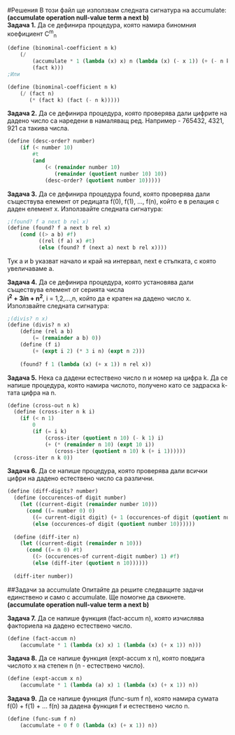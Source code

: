 #Решения
В този файл ще използвам следната сигнатура на accumulate:
**(accumulate operation null-value term a next b)**  
**Задача 1.** Да се дефинира процедура, която намира биномния коефициент 
C<sup>m</sup><sub>n</sub>

```Scheme
(define (binominal-coefficient n k)
    (/
        (accumulate * 1 (lambda (x) x) n (lambda (x) (- x 1)) (+ (- n k) 1))
        (fact k)))
;Или

(define (binominal-coefficient n k)
    (/ (fact n)
       (* (fact k) (fact (- n k)))))
```

**Задача 2.** Да се дефинира процедура, която проверява дали цифрите на
дадено число са наредени в намаляващ ред.
Например - 765432, 4321, 921 са такива числа.

```Scheme
(define (desc-order? number)
    (if (< number 10)
        #t
        (and
            (< (remainder number 10)
               (remainder (quotient number 10) 10))
            (desc-order? (quotient number 10)))))
```

**Задача 3.** Да се дефинира процедура found, която проверява дали 
съществува елемент от редицата
f(0), f(1), ..., f(n), който е в релация с даден елемент х.
Използвайте следната сигнатура:
```Scheme
;(found? f a next b rel x)
(define (found? f a next b rel x)
    (cond ((> a b) #f)
          ((rel (f a) x) #t)
          (else (found? f (next a) next b rel x))))
```
Тук а и b указват начало и край на интервал, next е стъпката, с която
увеличаваме а.

**Задача 4.** Да се дефинира процедура, която установява дали
съществува елемент от серията числа  
**i<sup>2</sup> + 3*i*n + n<sup>2</sup>**, i = 1,2,...,n,
който да е кратен на дадено число х.
Използвайте следната сигнатура:
```Scheme
;(divis? n x)
(define (divis? n x)
    (define (rel a b)
        (= (remainder a b) 0))
    (define (f i)
        (+ (expt i 2) (* 3 i n) (expt n 2)))
    
    (found? f 1 (lambda (x) (+ x 1)) n rel x))
```

**Задача 5.** Нека са дадени естествено число n и номер на цифра k. Да се напише процедура,
която намира числото, получено като се задраска k-тата цифра на n.

```Scheme
(define (cross-out n k)
  (define (cross-iter n k i)
    (if (< n 1)
        0
        (if (= i k)
            (cross-iter (quotient n 10) (- k 1) i)
            (+ (* (remainder n 10) (expt 10 i)) 
               (cross-iter (quotient n 10) k (+ i 1))))))
  (cross-iter n k 0))
```

**Задача 6.** Да се напише процедура, която проверява дали всички цифри на
дадено естествено число са различни.

```Scheme
(define (diff-digits? number)
  (define (occurences-of digit number)
    (let ((current-digit (remainder number 10)))
      (cond ((= number 0) 0)
	    ((= current-digit digit) (+ 1 (occurences-of digit (quotient number 10))))
	    (else (occurences-of digit (quotient number 10))))))
	  
  (define (diff-iter n)
    (let ((current-digit (remainder n 10)))
      (cond ((= n 0) #t)
	    ((> (occurences-of current-digit number) 1) #f)
	    (else (diff-iter (quotient n 10))))))
	  
  (diff-iter number))
```

##Задачи за accumulate
Опитайте да решите следващите задачи единствено и само с accumulate.
Ще помогне да свикнете.  
**(accumulate operation null-value term a next b)**  

**Задача 7.** Да се напише функция (fact-accum n), която изчислява факториела на дадено естествено число.
```Scheme
(define (fact-accum n)
    (accumulate * 1 (lambda (x) x) 1 (lambda (x) (+ x 1)) n)))
```
**Задача 8.** Да се напише функция (expt-accum x n), която повдига числото x на степен n (n - естествено число).
```Scheme
(define (expt-accum x n)
    (accumulate * 1 (lambda (a) x) 1 (lambda (x) (+ x 1)) n))
```
**Задача 9.** Да се напише функция (func-sum f n), която намира сумата f(0) + f(1) + ... f(n) за дадена функция f и естествено число n.
```Scheme
(define (func-sum f n)
    (accumulate + 0 f 0 (lambda (x) (+ x 1)) n))
```